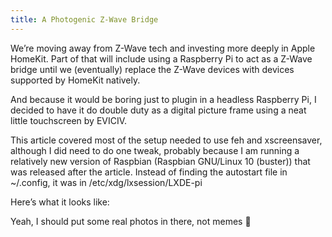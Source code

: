 ```yaml
---
title: A Photogenic Z-Wave Bridge
---
```


We&#8217;re moving away from Z-Wave tech and investing more deeply in Apple HomeKit. Part of that will include using a Raspberry Pi to act as a Z-Wave bridge until we (eventually) replace the Z-Wave devices with devices supported by HomeKit natively.



And because it would be boring just to plugin in a headless Raspberry Pi, I decided to have it do double duty as a digital picture frame using a neat little touchscreen by EVICIV.



This article covered most of the setup needed to use feh and xscreensaver, although I did need to do one tweak, probably because I am running a relatively new version of Raspbian (Raspbian GNU/Linux 10 (buster)) that was released after the article. Instead of finding the autostart file in ~/.config, it was in /etc/xdg/lxsession/LXDE-pi



Here&#8217;s what it looks like:







Yeah, I should put some real photos in there, not memes 🙂

